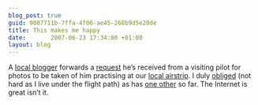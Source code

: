 ```yaml
---
blog_post: true
guid: 9087711b-7ffa-4f06-ae45-268b9d5e20de
title: This makes me happy
date:       2007-06-23 17:34:00 +01:00
layout: blog
---
```


A [local blogger](http://birchington.blogspot.com/) forwards a
[request](http://birchington.blogspot.com/2007/06/unusual-request.html)
he’s received from a visiting pilot for photos to be taken of him
practising at our [local
airstrip](http://en.wikipedia.org/wiki/Kent_International_Airport). I
duly
[obliged](http://www.flickr.com/photos/chrisjroos/sets/72157600450060497/)
(not hard as I live under the flight path) as has [one
other](http://www.flickr.com/photos/doverpast/sets/72157600449864913/)
so far. The Internet is great isn’t it.
